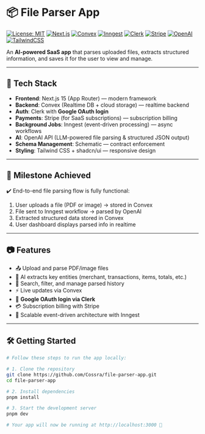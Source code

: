 # 📦 File Parser App

[![License: MIT](https://img.shields.io/badge/License-MIT-yellow.svg)](./LICENSE)
[![Next.js](https://img.shields.io/badge/Next.js-15-black?logo=next.js)](https://nextjs.org/)
[![Convex](https://img.shields.io/badge/Backend-Convex-blue?logo=convex)](https://convex.dev/)
[![Inngest](https://img.shields.io/badge/Background%20Jobs-Inngest-593D88?logo=serverless)](https://www.inngest.com/)
[![Clerk](https://img.shields.io/badge/Auth-Clerk-purple?logo=clerk)](https://clerk.com/)
[![Stripe](https://img.shields.io/badge/Payments-Stripe-blueviolet?logo=stripe)](https://stripe.com/)
[![OpenAI](https://img.shields.io/badge/AI-OpenAI-412991?logo=openai)](https://openai.com/)
[![TailwindCSS](https://img.shields.io/badge/Styling-TailwindCSS-06B6D4?logo=tailwind-css)](https://tailwindcss.com/)

An **AI-powered SaaS app** that parses uploaded files, extracts structured information, and saves it for the user to view and manage.  

---

## 🚀 Tech Stack

- **Frontend**: Next.js 15 (App Router) — modern framework
- **Backend**: Convex (Realtime DB + cloud storage) — realtime backend
- **Auth**: Clerk with **Google OAuth login**
- **Payments**: Stripe (for SaaS subscriptions) — subscription billing
- **Background Jobs**: Inngest (event-driven processing) — async workflows
- **AI**: OpenAI API (LLM-powered file parsing & structured JSON output)
- **Schema Management**: Schematic — contract enforcement 
- **Styling**: Tailwind CSS + shadcn/ui — responsive design 

---

## 🎯 Milestone Achieved

✔️ End-to-end file parsing flow is fully functional:  
1. User uploads a file (PDF or image) → stored in Convex  
2. File sent to Inngest workflow → parsed by OpenAI  
3. Extracted structured data stored in Convex  
4. User dashboard displays parsed info in realtime  

---

## 📷 Features

- 📤 Upload and parse PDF/image files  
- 🤖 AI extracts key entities (merchant, transactions, items, totals, etc.)  
- 🔎 Search, filter, and manage parsed history  
- ⚡ Live updates via Convex  
- 🔐 **Google OAuth login via Clerk**  
- 💳 Subscription billing with Stripe  
- 🧩 Scalable event-driven architecture with Inngest  

---

## 🛠 Getting Started

```bash
# Follow these steps to run the app locally:

# 1. Clone the repository
git clone https://github.com/Cossra/file-parser-app.git
cd file-parser-app

# 2. Install dependencies
pnpm install

# 3. Start the development server
pnpm dev

# Your app will now be running at http://localhost:3000 🎉
